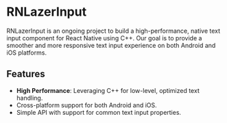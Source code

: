 # RNLazerInput

RNLazerInput is an ongoing project to build a high-performance, native text input component for React Native using C++. Our goal is to provide a smoother and more responsive text input experience on both Android and iOS platforms.

## Features
- **High Performance**: Leveraging C++ for low-level, optimized text handling.
- Cross-platform support for both Android and iOS.
- Simple API with support for common text input properties.
